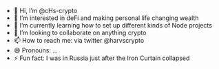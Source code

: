 - 👋 Hi, I’m @cHs-crypto
- 👀 I’m interested in deFi and making personal life changing wealth
- 🌱 I’m currently learning how to set up different kinds of Node projects
- 💞️ I’m looking to collaborate on anything crypto 
- 📫 How to reach me: via twitter @harvscrypto
- 😄 Pronouns: ...
- ⚡ Fun fact: I was in Russia just after the Iron Curtain collapsed

<!---
cHs-crypto/cHs-crypto is a ✨ special ✨ repository because its `README.md` (this file) appears on your GitHub profile.
You can click the Preview link to take a look at your changes.
--->
